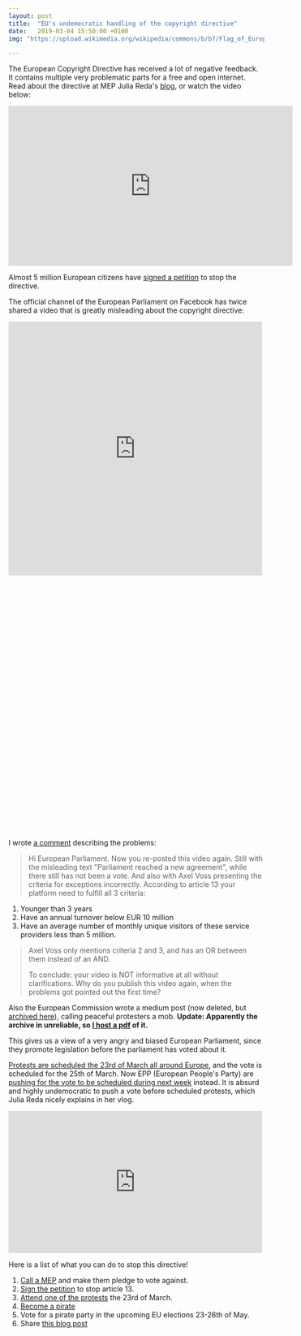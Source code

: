```yaml
---
layout: post
title:  "EU's undemocratic handling of the copyright directive"
date:   2019-03-04 15:50:00 +0100
img: "https://upload.wikimedia.org/wikipedia/commons/b/b7/Flag_of_Europe.svg"

---
```


The European Copyright Directive has received a lot of negative feedback. It contains multiple very problematic parts for a free and open internet. Read about the directive at MEP Julia Reda's [blog](https://juliareda.eu/en/), or watch the video below:

<div class="iframe-container">
<iframe width="560" height="315" src="https://www.youtube.com/embed/CyUh9wOp_Rw" frameborder="0" allow="accelerometer; autoplay; encrypted-media; gyroscope; picture-in-picture" allowfullscreen></iframe>
</div>

Almost 5 million European citizens have [signed a petition](https://www.change.org/p/european-parliament-stop-the-censorship-machinery-save-the-internet) to stop the directive.

The official channel of the European Parliament on Facebook has twice shared a video that is greatly misleading about the copyright directive:

<div class="iframe-container" style="padding-bottom:100%">
<iframe src="https://www.facebook.com/plugins/video.php?href=https%3A%2F%2Fwww.facebook.com%2Feuropeanparliament%2Fvideos%2F2284163288487248%2F&width=500&show_text=false&height=500&appId" width="500" height="500" style="border:none;overflow:hidden" scrolling="no" frameborder="0" allowTransparency="true" allow="encrypted-media" allowFullScreen="true"></iframe>
</div>

I wrote [a comment](https://www.facebook.com/europeanparliament/posts/10161709651940107?comment_id=10161709743720107) describing the problems:
> Hi European Parliament. Now you re-posted this video again. Still with the misleading text "Parliament reached a new agreement", while there still has not been a vote. And also with Axel Voss presenting the criteria for exceptions incorrectly. According to article 13 your platform need to fulfill all 3 criteria:
1. Younger than 3 years
2. Have an annual turnover below EUR 10 million
3. Have an average number of monthly unique visitors of these service providers less than 5 million.
>
> Axel Voss only mentions criteria 2 and 3, and has an OR between them instead of an AND.
>
> To conclude: your video is NOT informative at all without clarifications. Why do you publish this video again, when the problems got pointed out the first time?

Also the European Commission wrote a medium post (now deleted, but [archived here](https://web.archive.org/web/20190216094123/https://medium.com/@EuropeanCommission/the-copyright-directive-how-the-mob-was-told-to-save-the-dragon-and-slay-the-knight-b35876008f16)), calling peaceful protesters a mob. **Update: Apparently the archive in unreliable, so [I host a pdf](/cache/20190307-TheCopyrightDirective-howthemobwastoldtosavethedragonandslaytheknight.pdf) of it.**

This gives us a view of a very angry and biased European Parliament, since they promote legislation before the parliament has voted about it.

[Protests are scheduled the 23rd of March all around Europe](https://savetheinternet.info/demos), and the vote is scheduled for the 25th of March. Now EPP (European People's Party) are [pushing for the vote to be scheduled during next week](https://www.facebook.com/JuliaRedaMEP/posts/2266524776942716) instead. It is absurd and highly undemocratic to push a vote before scheduled protests, which Julia Reda nicely explains in her vlog.

<div class="iframe-container">
<iframe src="https://www.facebook.com/plugins/video.php?href=https%3A%2F%2Fwww.facebook.com%2FJuliaRedaMEP%2Fvideos%2F291340948229839%2F%3F__tn__%3D%252Cd%252CP-R%26eid%3DARBEP8lAo7ntBQTd3GcD9O0m87DSvm9JLEbCARQNWa2ge0OIGXEmCWdaUDXf9fo87n8HaHL09MEBQ6NT&width=500&show_text=false&height=280&appId" width="500" height="280" style="border:none;overflow:hidden" scrolling="no" frameborder="0" allowTransparency="true" allow="encrypted-media" allowFullScreen="true"></iframe>
</div>

Here is a list of what you can do to stop this directive!
1. [Call a MEP](https://pledge2019.eu/en) and make them pledge to vote against.
2. [Sign the petition](https://www.change.org/p/european-parliament-stop-the-censorship-machinery-save-the-internet) to stop article 13.
3. [Attend one of the protests](https://savetheinternet.info/demos) the 23rd of March.
4. [Become a pirate](https://blipirat.nu)
5. Vote for a pirate party in the upcoming EU elections 23-26th of May.
6. Share [this blog post]({{page.url}})

